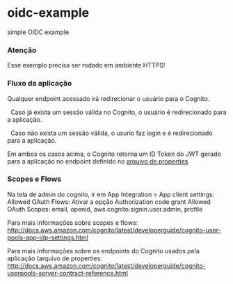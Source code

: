 # oidc-example
simple OIDC example

### Atenção
Esse exemplo precisa ser rodado em ambiente HTTPS!

### Fluxo da aplicação
Qualquer endpoint acessado irá redirecionar o usuário para o Cognito.

    Caso já exista um sessão válida no Cognito, o usuário é redirecionado para a aplicação.
    
    Caso não exista um sessão válida, o usurio faz login e é redirecionado para a aplicação.
    
Em ambos os casos acima, o Cognito retorna um ID Token do JWT gerado para a aplicação no endpoint definido no [arquivo de properties](https://github.com/looqbox/oidc-example/blob/master/src/main/resources/application.properties)

### Scopes e Flows
Na tela de admin do cognito, ir em App Integration > App client settings:
    Allowed OAuth Flows: Ativar a opção Authorization code grant
    Allowed OAuth Scopes: email, openid, aws.cognito.signin.user.admin, profile
    
Para mais informações sobre scopes e flows: http://docs.aws.amazon.com/cognito/latest/developerguide/cognito-user-pools-app-idp-settings.html

Para mais informações sobre os endpoints do Cognito usados pela aplicação (arquivo de properties: http://docs.aws.amazon.com/cognito/latest/developerguide/cognito-userpools-server-contract-reference.html
